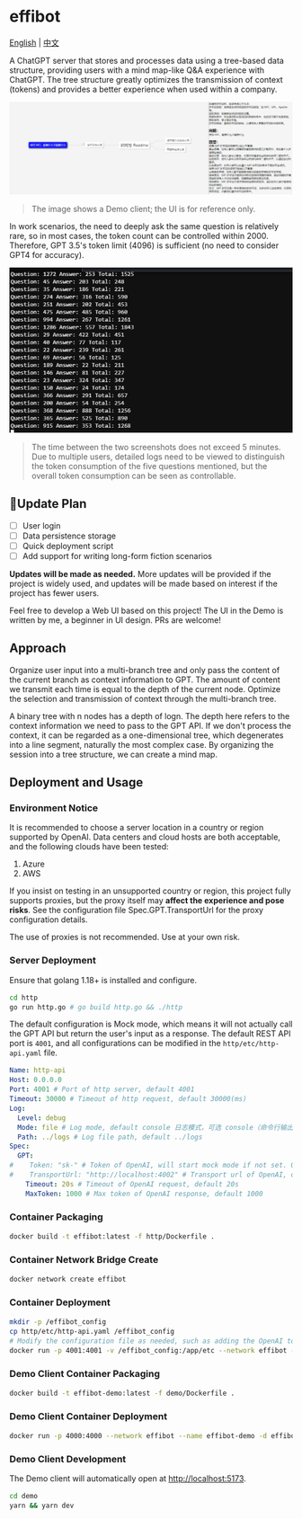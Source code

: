 # effibot

[English](./README.md) | [中文](./README_CN.md)

A ChatGPT server that stores and processes data using a tree-based data structure, providing users with a mind map-like 
Q&A experience with ChatGPT. The tree structure greatly optimizes the transmission of context (tokens) and provides 
a better experience when used within a company.

![Demo](docs/demo.png)

> The image shows a Demo client; the UI is for reference only.

In work scenarios, the need to deeply ask the same question is relatively rare, so in most cases, the token count can be 
controlled within 2000. Therefore, GPT 3.5's token limit (4096) is sufficient (no need to consider GPT4 for accuracy).

![Data](docs/data.png)

> The time between the two screenshots does not exceed 5 minutes. Due to multiple users, detailed logs need to be viewed 
> to distinguish the token consumption of the five questions mentioned, but the overall token consumption can be seen as 
> controllable.

## 📢Update Plan

- [ ] User login
- [ ] Data persistence storage
- [ ] Quick deployment script
- [ ] Add support for writing long-form fiction scenarios

**Updates will be made as needed.** More updates will be provided if the project is widely used, and updates will be 
made based on interest if the project has fewer users.

Feel free to develop a Web UI based on this project! The UI in the Demo is written by me, a beginner in UI design. 
PRs are welcome!

## Approach

Organize user input into a multi-branch tree and only pass the content of the current branch as context information to 
GPT. The amount of content we transmit each time is equal to the depth of the current node. Optimize the selection and 
transmission of context through the multi-branch tree.

A binary tree with n nodes has a depth of logn. The depth here refers to the context information we need to pass to the 
GPT API. If we don't process the context, it can be regarded as a one-dimensional tree, which degenerates into a line 
segment, naturally the most complex case. By organizing the session into a tree structure, we can create a mind map.

## Deployment and Usage

### Environment Notice
It is recommended to choose a server location in a country or region supported by OpenAI. Data centers and cloud hosts 
are both acceptable, and the following clouds have been tested:
1. Azure
2. AWS

If you insist on testing in an unsupported country or region, this project fully supports proxies, but the proxy itself 
may **affect the experience and pose risks**. See the configuration file Spec.GPT.TransportUrl for the proxy 
configuration details.

The use of proxies is not recommended. Use at your own risk.

### Server Deployment

Ensure that golang 1.18+ is installed and configure.

```bash
cd http
go run http.go # go build http.go && ./http
```

The default configuration is Mock mode, which means it will not actually call the GPT API but return the user's input 
as a response. The default REST API port is `4001`, and all configurations can be modified in the 
`http/etc/http-api.yaml` file.

```yaml
Name: http-api
Host: 0.0.0.0
Port: 4001 # Port of http server, default 4001
Timeout: 30000 # Timeout of http request, default 30000(ms)
Log:
  Level: debug
  Mode: file # Log mode, default console 日志模式，可选 console（命令行输出） 或 file
  Path: ../logs # Log file path, default ../logs
Spec:
  GPT:
#    Token: "sk-" # Token of OpenAI, will start mock mode if not set. OpenAI 密钥，如果不设置则启用 mock 模式
#    TransportUrl: "http://localhost:4002" # Transport url of OpenAI, default "http://localhost:4002 代理地址，如果不设置则不启用代理
    Timeout: 20s # Timeout of OpenAI request, default 20s
    MaxToken: 1000 # Max token of OpenAI response, default 1000
```

### Container Packaging

```bash
docker build -t effibot:latest -f http/Dockerfile .
```

### Container Network Bridge Create

```bash
docker network create effibot
```

### Container Deployment

```bash
mkdir -p /effibot_config
cp http/etc/http-api.yaml /effibot_config
# Modify the configuration file as needed, such as adding the OpenAI token and change the log mode to console
docker run -p 4001:4001 -v /effibot_config:/app/etc --network effibot --name effibot -d effibot:latest
```

### Demo Client Container Packaging

```bash
docker build -t effibot-demo:latest -f demo/Dockerfile .
```

### Demo Client Container Deployment

```bash
docker run -p 4000:4000 --network effibot --name effibot-demo -d effibot-demo:latest
```

### Demo Client Development

The Demo client will automatically open at [http://localhost:5173](http://localhost:5173).

```bash
cd demo
yarn && yarn dev
```
